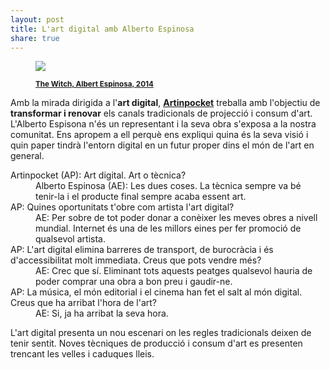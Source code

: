 ```yaml
---
layout: post
title: L'art digital amb Alberto Espinosa
share: true
---
```


<figure class="text-center">
	<img src="http://www.inpocketart.com/wp-content/uploads/2014/05/the-witch-watermark.jpg">
	<figcaption>
		<p><small><strong><a href="http://www.inpocketart.com/product/the-witch-albert-espinosa-2014/">The Witch, Albert Espinosa, 2014</a></strong></small></p>
	</figcaption>
</figure>

Amb la mirada dirigida a l'**art digital**, **[Artinpocket](http://www.artinpocket.cat/)** treballa amb l'objectiu de **transformar i renovar** els canals tradicionals de projecció i consum d'art. L'Alberto Espisona n'és un representant i la seva obra s'exposa a la nostra comunitat. Ens apropem a ell perquè ens expliqui quina és la seva visió i quin paper tindrà l'entorn digital en un futur proper dins el món de l'art en general.

<dl>
	<dt>Artinpocket (AP): Art digital. Art o tècnica?</dt>
	<dd>Alberto Espinosa (AE): Les dues coses. La tècnica sempre va bé tenir-la i el producte final sempre acaba essent art.</dd>
	<dt>AP: Quines oportunitats t'obre com artista l'art digital?</dt>
	<dd>AE: Per sobre de tot poder donar a conèixer les meves obres a nivell mundial. Internet és una de les millors eines per fer promoció de qualsevol artista.</dd>
	<dt>AP: L'art digital elimina barreres de transport, de burocràcia i és d'accessibilitat molt  immediata. Creus que pots vendre més?</dt>
	<dd>AE: Crec que sí. Eliminant tots aquests peatges qualsevol hauria de poder comprar una obra a bon preu i gaudir-ne.</dd>
	<dt>AP: La música, el món editorial i el cinema han fet el salt al món digital. Creus que ha arribat l'hora de l'art?</dt>
	<dd>AE: Si, ja ha arribat la seva hora.</dd>
</dl>

L'art digital presenta un nou escenari on les regles tradicionals deixen de tenir sentit. Noves tècniques de producció i consum d'art es presenten trencant les velles i caduques lleis.